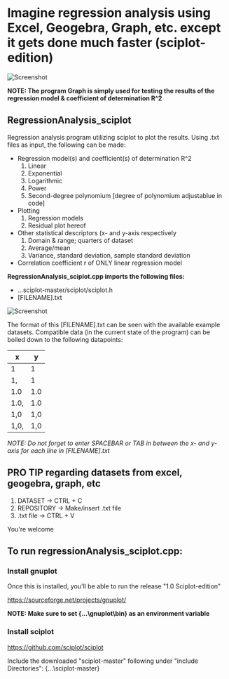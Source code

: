 # Imagine regression analysis using Excel, Geogebra, Graph, etc. except it gets done much faster (sciplot-edition)

![Screenshot](Screenshots/Screenshot_1.0-test_sciplot.edition.jpg) 

**NOTE: The program Graph is simply used for testing the results of the regression model & coefficient of determination R^2**

## RegressionAnalysis_sciplot
Regression analysis program utilizing sciplot to plot the results. Using .txt files as input, the following can be made:
  - Regression model(s) and coefficient(s) of determination R^2
     1. Linear
     2. Exponential
     3. Logarithmic
     4. Power
     5. Second-degree polynomium [degree of polynomium adjustablue in code]
 - Plotting
    1. Regression models
    2. Residual plot hereof
 - Other statistical descriptors (x- and y-axis respectively
    1. Domain & range; quarters of dataset
    2. Average/mean
    3. Variance, standard deviation, sample standard deviation
 - Correlation coefficient r of ONLY linear regression model

**RegressionAnalysis_sciplot.cpp imports the following files:**
- ...sciplot-master/sciplot/sciplot.h
- [FILENAME].txt

![Screenshot](Screenshots/Screenshot_1.0-repository_sciplot.edition.jpg) 

The format of this [FILENAME].txt can be seen with the available example datasets. Compatible data (in the current state of the program) can be boiled down to the following datapoints:

| **x**  | **y** |
| --- | --- |
| 1  | 1  |
| 1,  | 1  |
| 1.0  | 1.0  |
| 1.0,  | 1.0  |
| 1,0  | 1,0  |
| 1,0,  | 1,0  |

*NOTE: Do not forget to enter SPACEBAR or TAB in between the x- and y-axis for each line in [FILENAME].txt* 
## PRO TIP regarding datasets from excel, geogebra, graph, etc
1. DATASET -> CTRL + C
2. REPOSITORY -> Make/insert .txt file
3. .txt file -> CTRL + V

You're welcome
## To run regressionAnalysis_sciplot.cpp:
### Install gnuplot
Once this is installed, you'll be able to run the release "1.0 Sciplot-edition"

https://sourceforge.net/projects/gnuplot/

**NOTE: Make sure to set {...\gnuplot\bin} as an environment variable**
### Install sciplot
https://github.com/sciplot/sciplot

Include the downloaded "sciplot-master" following under "include Directories": {...\sciplot-master}
